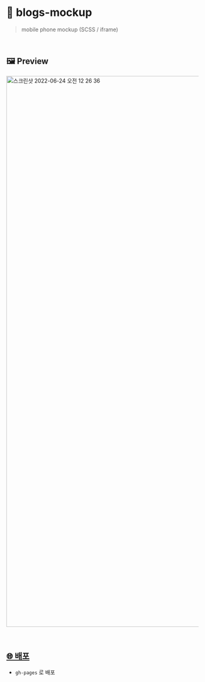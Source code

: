 # 📱 blogs-mockup
> mobile phone mockup (SCSS / iframe)

<br />

## 🖼 Preview
<a href="https://thisisyjin.github.io/blogs-mockup/" target="_blank"><img width="1440" alt="스크린샷 2022-06-24 오전 12 26 36" src="https://user-images.githubusercontent.com/89119982/175336390-087b433d-9a82-47ca-b148-52a6c0b0878d.png"></a>

<br />

## [🌐 배포](https://thisisyjin.github.io/blogs-mockup/)
- `gh-pages` 로 배포
